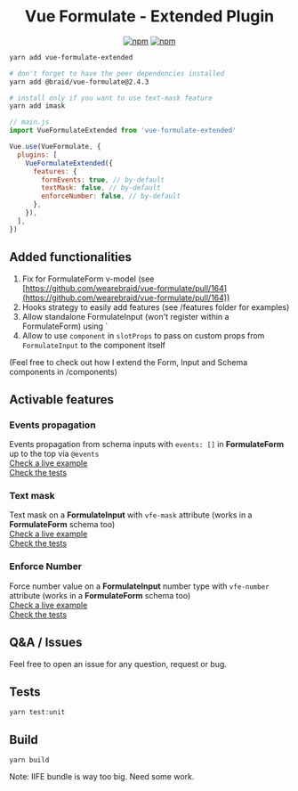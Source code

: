 <h1 align="center">Vue Formulate - <b>Extended</b> Plugin </h1>

<p align="center">
  <a href="https://www.npmjs.com/package/vue-formulate-extended"><img alt="npm" src="https://img.shields.io/npm/v/vue-formulate-extended"></a>
  <a href="https://github.com/gahabeen/vue-formulate-extended"><img alt="npm" src="https://img.shields.io/badge/License-MIT-yellow.svg"></a>
</p>

```bash
yarn add vue-formulate-extended

# don't forget to have the peer dependencies installed
yarn add @braid/vue-formulate@2.4.3

# install only if you want to use text-mask feature
yarn add imask
```

```js
// main.js
import VueFormulateExtended from 'vue-formulate-extended'

Vue.use(VueFormulate, {
  plugins: [
    VueFormulateExtended({
      features: {
        formEvents: true, // by-default
        textMask: false, // by-default
        enforceNumber: false, // by-default
      },
    }),
  ],
})
```

## Added functionalities
1. Fix for FormulateForm v-model (see [https://github.com/wearebraid/vue-formulate/pull/164](https://github.com/wearebraid/vue-formulate/pull/164))
2. Hooks strategy to easily add features (see /features folder for examples)
3. Allow standalone FormulateInput (won't register within a FormulateForm) using `<FormulateInput :standalone="true" :name="false" />
4. Allow to use `component` in `slotProps` to pass on custom props from `FormulateInput` to the component itself

(Feel free to check out how I extend the Form, Input and Schema components in /components)

## Activable features

### Events propagation
Events propagation from schema inputs with `events: []` in **FormulateForm** up to the top via `@events`       
  <a href="https://codesandbox.io/s/events-propagation-b2vsf?file=/src/components/Sandbox.vue" target="_blank">Check a live example</a>  
  <a href="https://github.com/gahabeen/vue-formulate-extended/tree/master/test/unit/features/FormEvents.spec.js" target="_blank">Check the tests</a>


### Text mask
Text mask on a **FormulateInput** with `vfe-mask` attribute (works in a **FormulateForm** schema too)  
  <a href="https://codesandbox.io/s/text-mask-04dh5?file=/src/components/Sandbox.vue" target="_blank">Check a live example</a>   
  <a href="https://github.com/gahabeen/vue-formulate-extended/tree/master/test/unit/features/TextMask.spec.js" target="_blank">Check the tests</a>  

### Enforce Number
Force number value on a **FormulateInput** number type with `vfe-number` attribute (works in a **FormulateForm** schema too)  
  <a href="https://codesandbox.io/s/enforce-number-0ctzj?file=/src/components/Sandbox.vue" target="_blank">Check a live example</a>   
  <a href="https://github.com/gahabeen/vue-formulate-extended/tree/master/test/unit/features/EnforceNumber.spec.js" target="_blank">Check the tests</a>  

## Q&A / Issues
Feel free to open an issue for any question, request or bug.

## Tests
`yarn test:unit`

## Build
`yarn build`

Note: IIFE bundle is way too big. Need some work.
